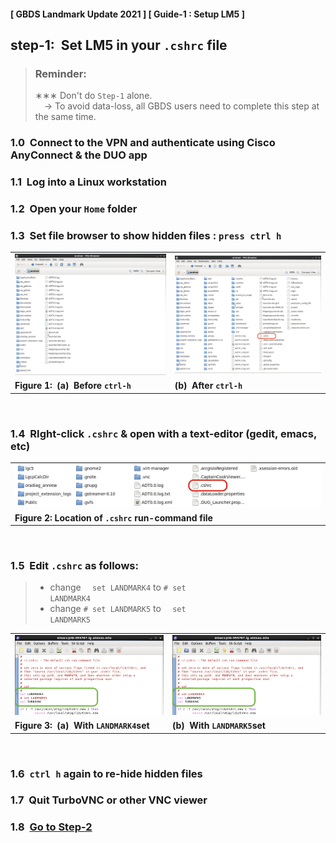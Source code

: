 #### [ GBDS Landmark Update 2021 ] [ Guide-1 : Setup LM5 ]


## step-1:&#x00A0; Set LM5 in your `.cshrc` file

> ### Reminder:
> &#x2217;&#x2217;&#x2217; Don't do `Step-1` alone.<br>
> &emsp;&#x2192; To avoid data-loss, all GBDS users need to complete this step at the same time.


### 1.0&#x00A0; Connect to the VPN and authenticate using Cisco AnyConnect & the DUO app

### 1.1&#x00A0; Log into a Linux workstation

### 1.2&#x00A0; Open your `Home` folder

### 1.3&#x00A0; Set file browser to show hidden files : `press ctrl h`


<table style="width:100%">
<tr>
  <td><img src="../../img/guide1/step1/file-browser-1.png" /></td>
  <td><img src="../../img/guide1/step1/file-browser-2-cshrc.png" /></td>
</tr>
<tr>
  <td><b>Figure 1:&#x00A0; (a)&#x00A0; Before <code>ctrl-h</code></b></td>
  <td><b>(b)&#x00A0; After <code>ctrl-h</code></b></td>
</tr>
</table>

<br>

### 1.4&#x00A0; RIght-click `.cshrc` & open with a text-editor (gedit, emacs, etc)

<table style="width:100%">
<tr>
  <td><img src="../../img/guide1/step1/file-browser-3-cshrc.png" /></td>
</tr>
<tr>
  <td><b>Figure 2: Location of <code>.cshrc</code> run-command file</b></td>
</tr>
</table>

<br>

### 1.5&#x00A0; Edit `.cshrc` as follows:

> * change <code>&#x2003; set LANDMARK4</code> to <code># set LANDMARK4</code>
> * change <code># set LANDMARK5</code> to <code>&#x2003; set LANDMARK5</code>


<table style="width:100%">
<tr>
  <td><img src="../../img/guide1/step1/edit-cshrc-1.png" /></td>
  <td><img src="../../img/guide1/step1/edit-cshrc-2.png" /></td>
</tr>
<tr>
  <td><b>Figure 3:&#x00A0; (a)&#x00A0; With <code>LANDMARK4</code>set</b></td>
  <td><b>(b)&#x00A0; With <code>LANDMARK5</code>set</b></td>
</tr>
</table>

<br>

### 1.6&#x00A0; `ctrl h` again to re-hide hidden files

### 1.7&#x00A0; Quit TurboVNC or other VNC viewer

### 1.8&#x00A0; [Go to Step-2](/step2-set-vnc.md)

<br>
